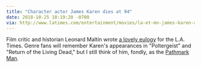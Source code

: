 ```yaml
---
title: "Character actor James Karen dies at 94"
date: 2018-10-25 18:19:20 -0700
via: http://www.latimes.com/entertainment/movies/la-et-mn-james-karen-appreciation-leonard-maltin-20181025-story.html
---
```


Film critic and historian Leonard Maltin wrote [a lovely eulogy](http://www.latimes.com/entertainment/movies/la-et-mn-james-karen-appreciation-leonard-maltin-20181025-story.html) for the L.A. Times. Genre fans will remember Karen's appearances in "Poltergeist" and "Return of the Living Dead," but I still think of him, fondly, as the [Pathmark Man](https://www.youtube.com/results?search_query=james+karen+pathmark+commercials).
